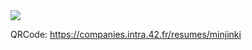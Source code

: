 <img src='https://github.com/zinnnn37/4Inner2/assets/102711874/8ea0703b-4d20-49cd-a65c-2fcbc9f727db'>

QRCode: https://companies.intra.42.fr/resumes/minjinki

